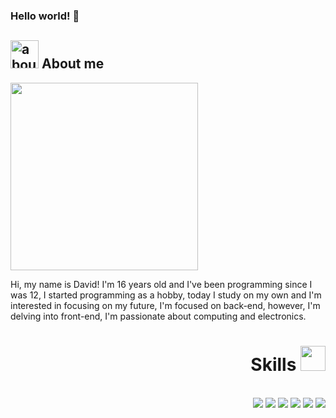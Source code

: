 ### Hello world! 👋

## <img width="45" alt="about" src="https://raw.github.com/elizarov/elizarov/master/about.png"> About me

<img align="left bottom" width="300" src="https://i2.wp.com/allhtaccess.info/wp-content/uploads/2018/03/programming.gif?fit=1281%2C716&ssl=1" />


Hi, my name is David! I'm 16 years old and I've been programming since I was 12, I started programming as a hobby, today I study on my own and I'm interested in focusing on my future, I'm focused on back-end, however, I'm delving into front-end, I'm passionate about computing and electronics.

<div id="header" align="right">
    <h1>Skills <img src="https://c.tenor.com/GocCvG7hs78AAAAi/rocket-joypixels.gif" width="40"/></h1>
    </div>
    <br>
    
<div id="header" align="right">

<img src="https://img.shields.io/badge/Lua-2C2D72?style=for-the-badge&logo=lua&logoColor=white">
    <img src="https://img.shields.io/badge/Python-3776AB?style=for-the-badge&logo=python&logoColor=white">
<img src="https://img.shields.io/badge/PHP-777BB4?style=for-the-badge&logo=php&logoColor=white">

<img src="https://img.shields.io/badge/JavaScript-F7DF1E?style=for-the-badge&logo=javascript&logoColor=black">
  <img src="https://img.shields.io/badge/HTML-239120?style=for-the-badge&logo=html5&logoColor=white">
<img src="https://img.shields.io/badge/Node.js-43853D?style=for-the-badge&logo=node.js&logoColor=white"/>
  </div>
